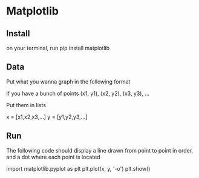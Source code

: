 # Matplotlib

## Install
on your terminal, run pip install matplotlib
## Data
Put what you wanna graph in the following format

If you have a bunch of points (x1, y1), (x2, y2), (x3, y3), ...

Put them in lists

x = [x1,x2,x3,...]
y = [y1,y2,y3,...]

## Run
The following code should display a line drawn from point to point in order, and a dot where each point is located

import matplotlib.pyplot as plt
plt.plot(x, y, '-o')
plt.show()